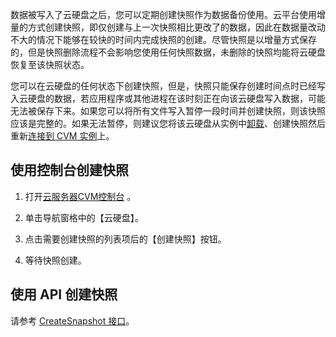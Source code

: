 数据被写入了云硬盘之后，您可以定期创建快照作为数据备份使用。云平台使用增量的方式创建快照，即仅创建与上一次快照相比更改了的数据，因此在数据量改动不大的情况下能够在较快的时间内完成快照的创建。尽管快照是以增量方式保存的，但是快照删除流程不会影响您使用任何快照数据，未删除的快照均能将云硬盘恢复至该快照状态。

您可以在云硬盘的任何状态下创建快照，但是，快照只能保存创建时间点时已经写入云硬盘的数据，若应用程序或其他进程在该时刻正在向该云硬盘写入数据，可能无法被保存下来。如果您可以将所有文件写入暂停一段时间并创建快照，则该快照应该是完整的。如果无法暂停，则建议您将该云硬盘从实例中[卸载](http://tce.fsphere.cn/document/product/362/6740
)、创建快照然后重新[连接到 CVM 实例](/doc/product/362/5745)上。

## 使用控制台创建快照
1) 打开[云服务器CVM控制台](http://console.tce.fsphere.cn/cvm/) 。

2) 单击导航窗格中的【云硬盘】。

3) 点击需要创建快照的列表项后的【创建快照】按钮。

4) 等待快照创建。

## 使用 API 创建快照
请参考 [CreateSnapshot 接口](http://tce.fsphere.cn/doc/api/364/2529)。